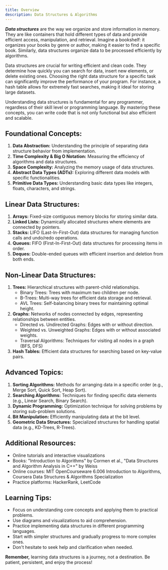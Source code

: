 ```yaml
---
title: Overview
description: Data Structures & Algorithms
---
```


***Data structures*** are the way we organize and store information in memory. They are like containers that hold different types of data and provide efficient access, manipulation, and retrieval. Imagine a bookshelf: it organizes your books by genre or author, making it easier to find a specific book. Similarly, data structures organize data to be processed efficiently by algorithms.

Data structures are crucial for writing efficient and clean code. They determine how quickly you can search for data, insert new elements, or delete existing ones. Choosing the right data structure for a specific task can significantly improve the performance of your program. For instance, a hash table allows for extremely fast searches, making it ideal for storing large datasets.

Understanding data structures is fundamental for any programmer, regardless of their skill level or programming language. By mastering these concepts, you can write code that is not only functional but also efficient and scalable.


## Foundational Concepts:

1. **Data Abstraction:** Understanding the principle of separating data structure behavior from implementation.
2. **Time Complexity & Big O Notation:** Measuring the efficiency of algorithms and data structures.
3. **Space Complexity:** Analyzing the memory usage of data structures.
4. **Abstract Data Types (ADTs):** Exploring different data models with specific functionalities.
5. **Primitive Data Types:** Understanding basic data types like integers, floats, characters, and strings.

## Linear Data Structures:

1. **Arrays:** Fixed-size contiguous memory blocks for storing similar data.
2. **Linked Lists:** Dynamically allocated structures where elements are connected by pointers.
3. **Stacks:** LIFO (Last-In-First-Out) data structures for managing function calls and undo/redo operations.
4. **Queues:** FIFO (First-In-First-Out) data structures for processing items in order.
5. **Deques:** Double-ended queues with efficient insertion and deletion from both ends.

## Non-Linear Data Structures:

1. **Trees:** Hierarchical structures with parent-child relationships.
    - Binary Trees: Trees with maximum two children per node.
    - B-Trees: Multi-way trees for efficient data storage and retrieval.
    - AVL Trees: Self-balancing binary trees for maintaining optimal height.
2. **Graphs:** Networks of nodes connected by edges, representing relationships between entities.
    - Directed vs. Undirected Graphs: Edges with or without direction.
    - Weighted vs. Unweighted Graphs: Edges with or without associated weights.
    - Traversal Algorithms: Techniques for visiting all nodes in a graph (BFS, DFS)
3. **Hash Tables:** Efficient data structures for searching based on key-value pairs.

## Advanced Topics:

1. **Sorting Algorithms:** Methods for arranging data in a specific order (e.g., Merge Sort, Quick Sort, Heap Sort).
2. **Searching Algorithms:** Techniques for finding specific data elements (e.g., Linear Search, Binary Search).
3. **Dynamic Programming:** Optimization technique for solving problems by storing sub-problem solutions.
4. **Bit Manipulation:** Efficiently manipulating data at the bit level.
5. **Geometric Data Structures:** Specialized structures for handling spatial data (e.g., KD-Trees, R-Trees).

## Additional Resources:

- Online tutorials and interactive visualizations
- Books: "Introduction to Algorithms" by Cormen et al., "Data Structures and Algorithm Analysis in C++" by Weiss
- Online courses: MIT OpenCourseware 6.006 Introduction to Algorithms, Coursera Data Structures & Algorithms Specialization
- Practice platforms: HackerRank, LeetCode

## Learning Tips:

- Focus on understanding core concepts and applying them to practical problems.
- Use diagrams and visualizations to aid comprehension.
- Practice implementing data structures in different programming languages.
- Start with simpler structures and gradually progress to more complex ones.
- Don't hesitate to seek help and clarification when needed.

**Remember,** learning data structures is a journey, not a destination. Be patient, persistent, and enjoy the process!
